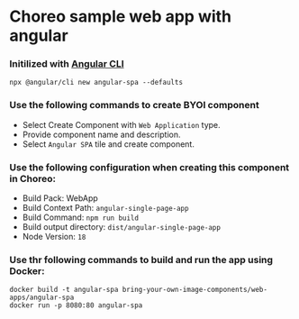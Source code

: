 # Choreo sample web app with angular

### Initilized with [Angular CLI](https://angular.io/cli)

```shell
npx @angular/cli new angular-spa --defaults
```

### Use the following commands to create BYOI component

- Select Create Component with `Web Application` type.
- Provide component name and description.
- Select `Angular SPA` tile and create component.

### Use the following configuration when creating this component in Choreo:

- Build Pack: WebApp
- Build Context Path: `angular-single-page-app`
- Build Command: `npm run build`
- Build output directory: `dist/angular-single-page-app`
- Node Version: `18`

### Use thr following commands to build and run the app using Docker:

```shell
docker build -t angular-spa bring-your-own-image-components/web-apps/angular-spa
docker run -p 8080:80 angular-spa
```

